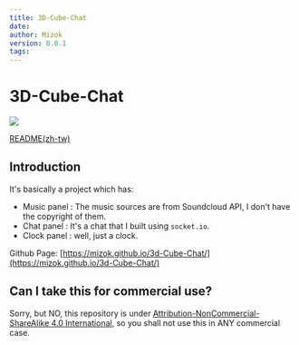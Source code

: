 ```yaml
---
title: 3D-Cube-Chat
date: 
author: Mizok
version: 0.0.1
tags: 
---
```


# 3D-Cube-Chat

![](https://i.imgur.com/IlGZNOp.gif)

[README(zh-tw)](https://github.com/mizok/3d-Cube-Chat/blob/master/README(zh-tw).md)
## Introduction

It's basically a project which has:

- Music panel : The music sources are from Soundcloud API, I don't have the copyright of them.
- Chat panel : It's a chat that I built using `socket.io`.
- Clock panel : well, just a clock.

Github Page: [https://mizok.github.io/3d-Cube-Chat/](https://mizok.github.io/3d-Cube-Chat/)

## Can I take this for commercial use?

Sorry, but NO, this repository is under [Attribution-NonCommercial-ShareAlike 4.0 International](https://creativecommons.org/licenses/by-nc-sa/4.0/), so you shall not use this in ANY commercial case.
